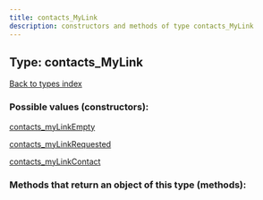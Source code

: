 ```yaml
---
title: contacts_MyLink
description: constructors and methods of type contacts_MyLink
---
```

## Type: contacts\_MyLink  
[Back to types index](index.md)



### Possible values (constructors):

[contacts\_myLinkEmpty](../constructors/contacts_myLinkEmpty.md)  

[contacts\_myLinkRequested](../constructors/contacts_myLinkRequested.md)  

[contacts\_myLinkContact](../constructors/contacts_myLinkContact.md)  



### Methods that return an object of this type (methods):



